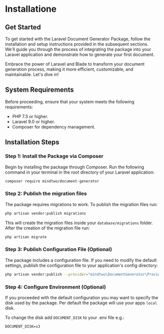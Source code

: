 # Installatione

## Get Started

To get started with the Laravel Document Generator Package, follow the installation and setup instructions provided in the subsequent sections. We'll guide you through the process of integrating the package into your Laravel application and demonstrate how to generate your first document.

Embrace the power of Laravel and Blade to transform your document generation process, making it more efficient, customizable, and maintainable. Let's dive in!

## System Requirements

Before proceeding, ensure that your system meets the following requirements:

- PHP 7.3 or higher.
- Laravel 9.0 or higher.
- Composer for dependency management.

## Installation Steps

### Step 1: Install the Package via Composer

Begin by installing the package through Composer. Run the following command in your terminal in the root directory of your Laravel application:

```bash
composer require mindtwo/document-generator
```

### Step 2: Publish the migration files

The package requires migrations to work. To publish the migration files run:

```bash
php artisan vendor:publish migrations
```

This will create the migration files inside your `database/migrations` folder. After the creation of the migration file run:

```bash
php artisan migrate
```

### Step 3: Publish Configuration File (Optional)

The package includes a configuration file. If you need to modify the default settings, publish the configuration file to your application's config directory:

```bash
php artisan vendor:publish --provider="mindtwo\DocumentGenerator\Providers\DocumentGeneratorProvider"
```

### Step 4: Configure Environment (Optional)

If you proceeded with the default configuration you may want to specify the disk used by the package. Per default the package will use your apps `local` disk.

To change the disk add `DOCUMENT_DISK` to your .env file e.g.:

```
DOCUMENT_DISK=s3
```
